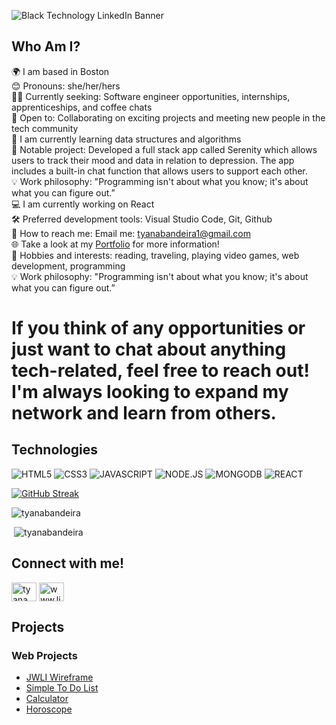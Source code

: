 
![Black Technology LinkedIn Banner](https://user-images.githubusercontent.com/113194307/219905290-f5ee1ab8-d1bc-4898-9775-c6fdfb7f3420.gif)




## Who Am I?

🌍 I am based in Boston<br>
😊 Pronouns: she/her/hers<br>
🧑‍💻 Currently seeking: Software engineer opportunities, internships, apprenticeships, and coffee chats<br>
👀 Open to: Collaborating on exciting projects and meeting new people in the tech community<br>
🧠 I am currently learning data structures and algorithms<br>
🌟 Notable project: Developed a full stack app called Serenity which allows users to track their mood and data in relation to depression. The app includes a built-in chat function that allows users to support each other. <br>
💡 Work philosophy: "Programming isn't about what you know; it's about what you can figure out.”<br>
💻 I am currently working on React<br>
🛠️ Preferred development tools: Visual Studio Code, Git, Github<br>
📧 How to reach me: Email me: tyanabandeira1@gmail.com<br>
🌐 Take a look at my [Portfolio](https://www.tyanabandeira.com/) for more information!<br>
🎨 Hobbies and interests: reading, traveling, playing video games, web development, programming <br>
💡 Work philosophy: "Programming isn't about what you know; it's about what you can figure out.”<br>

# If you think of any opportunities or just want to chat about anything tech-related, feel free to reach out! I'm always looking to expand my network and learn from others.

## Technologies 
![HTML5](https://img.shields.io/badge/HTML5-f06529?style=for-the-badge&logo=HTML5&logoColor=white)
![CSS3](https://img.shields.io/badge/CSS3-E31B5F?style=for-the-badge&logo=CSS3&logoColor=white)
![JAVASCRIPT](https://img.shields.io/badge/JAVASCRIPT-F0DB4F?style=for-the-badge&logo=JAVASCRIPT&logoColor=white)
![NODE.JS](https://img.shields.io/badge/NODE.JS-68A063?style=for-the-badge&logo=NODE.JS&logoColor=white)
![MONGODB](https://img.shields.io/badge/MONGODB-E8E7D5?style=for-the-badge&logo=MONGODB&logoColor=white)
![REACT](https://img.shields.io/badge/REACT-61DBFB?style=for-the-badge&logo=REACT&logoColor=white)


[![GitHub Streak](https://streak-stats.demolab.com/?user=tyanabandeira)](https://git.io/streak-stats)
<p><img  src="https://github-readme-stats.vercel.app/api/top-langs?username=tyanabandeira&show_icons=true&locale=en&layout=compact" alt="tyanabandeira" /></p>

<p>&nbsp;<img src="https://github-readme-stats.vercel.app/api?username=tyanabandeira&show_icons=true&locale=en" alt="tyanabandeira" /></p>


## Connect with me!
<p align="left">
<a href="https://twitter.com/tyana_bandeira" target="blank"><img align="center" src="https://raw.githubusercontent.com/rahuldkjain/github-profile-readme-generator/master/src/images/icons/Social/twitter.svg" alt="tyana_bandeira" height="30" width="40" /></a> 
<a href="https://www.linkedin.com/in/tyanabandeira/" target="blank"><img align="center" src="https://raw.githubusercontent.com/rahuldkjain/github-profile-readme-generator/master/src/images/icons/Social/linked-in-alt.svg" alt="www.linkedin.com/in/tyanabandeira" height="30" width="40" /></a>
</p>

## Projects
### Web Projects
- [JWLI Wireframe](https://jwliwireframe.netlify.app/)
- [Simple To Do List](https://tosolistsimple.netlify.app/)
- [Calculator](https://calctime.netlify.app/)
- [Horoscope](https://horoscopeteller.netlify.app/)



